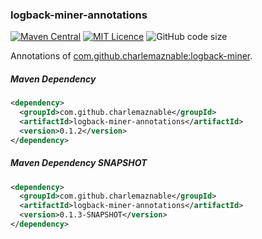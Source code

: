 ### logback-miner-annotations

[![Maven Central](https://maven-badges.herokuapp.com/maven-central/com.github.charlemaznable/logback-miner-annotations/badge.svg)](https://maven-badges.herokuapp.com/maven-central/com.github.charlemaznable/logback-miner-annotations/)
[![MIT Licence](https://badges.frapsoft.com/os/mit/mit.svg?v=103)](https://opensource.org/licenses/mit-license.php)
![GitHub code size](https://img.shields.io/github/languages/code-size/CharLemAznable/logback-miner-annotations)

Annotations of [com.github.charlemaznable:logback-miner](https://github.com/CharLemAznable/logback-miner).

##### Maven Dependency

```xml
<dependency>
  <groupId>com.github.charlemaznable</groupId>
  <artifactId>logback-miner-annotations</artifactId>
  <version>0.1.2</version>
</dependency>
```

##### Maven Dependency SNAPSHOT

```xml
<dependency>
  <groupId>com.github.charlemaznable</groupId>
  <artifactId>logback-miner-annotations</artifactId>
  <version>0.1.3-SNAPSHOT</version>
</dependency>
```
